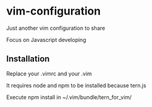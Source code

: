 vim-configuration
========
Just another vim configuration to share

Focus on Javascript developing

## Installation
Replace your .vimrc and your .vim

It requires node and npm to be installed because tern.js

Execute npm install in ~/.vim/bundle/tern_for_vim/
